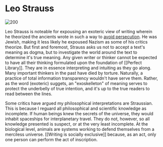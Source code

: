 # Leo Strauss
![200](https://wslamp70.s3.amazonaws.com/leostrauss/s3fs-public/strauss_cigarette_medium.jpg)

Leo Strauss is noteable for expousing an exoteric view of writing wherein he theorized the ancients wrote in such a way to [avoid persecution](https://en.wikipedia.org/wiki/Persecution_and_the_Art_of_Writing). He was Jewish, making it less likely he expoused Nazism as some of his critics theorize. But first and foremost, Strauss asks us not to accept a text's meaning as dogma, but to investigate the world around the text to determine it's true meaning. Any given writer or thinker cannot be expected to have all their thinking formulated upon the foundation of [[Perfect Library]]. They are in essence interpreting and intuiting as they go along. Many important thinkers in the past have died by torture. Naturally, a practice of total information transparency wouldn't have serve them. Rather, as the word (exoteric) suggets, an "exoskelleton" of meaning serves to protect the underbelly of true intention, and it's up to the true readers to read between the lines.

Some critics have argued my philosophical interpretations are Straussian. This is because I reguard all philosophical and scientific knowledge as incomplete. If human beings knew the secrets of the universe, they would inhabit spaceships for interplanetary travel. They do not, however, so all knowledge presented is suspect, or at the very least incomplete. At the biological level, animals are systems working to defend themselves from a merciless universe. [[Writing is socially exclusive]] because, as an act, only one person can perform the act of inscription.